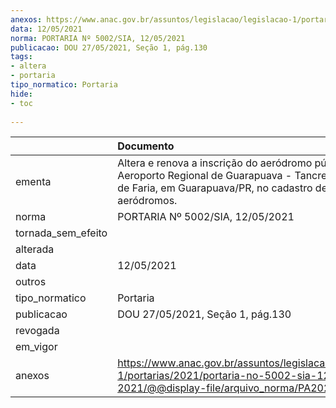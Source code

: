 ```yaml
---
anexos: https://www.anac.gov.br/assuntos/legislacao/legislacao-1/portarias/2021/portaria-no-5002-sia-12-05-2021/@@display-file/arquivo_norma/PA2021-5002.pdf
data: 12/05/2021
norma: PORTARIA Nº 5002/SIA, 12/05/2021
publicacao: DOU 27/05/2021, Seção 1, pág.130
tags:
- altera
- portaria
tipo_normatico: Portaria
hide: 
- toc 
 
---
```


|                    | Documento                                                                                                                                                  |
|:-------------------|:-----------------------------------------------------------------------------------------------------------------------------------------------------------|
| ementa             | Altera e renova a inscrição do aeródromo público Aeroporto Regional de Guarapuava - Tancredo Thomás de Faria, em Guarapuava/PR, no cadastro de aeródromos. |
| norma              | PORTARIA Nº 5002/SIA, 12/05/2021                                                                                                                           |
| tornada_sem_efeito |                                                                                                                                                            |
| alterada           |                                                                                                                                                            |
| data               | 12/05/2021                                                                                                                                                 |
| outros             |                                                                                                                                                            |
| tipo_normatico     | Portaria                                                                                                                                                   |
| publicacao         | DOU 27/05/2021, Seção 1, pág.130                                                                                                                           |
| revogada           |                                                                                                                                                            |
| em_vigor           |                                                                                                                                                            |
| anexos             | https://www.anac.gov.br/assuntos/legislacao/legislacao-1/portarias/2021/portaria-no-5002-sia-12-05-2021/@@display-file/arquivo_norma/PA2021-5002.pdf       |